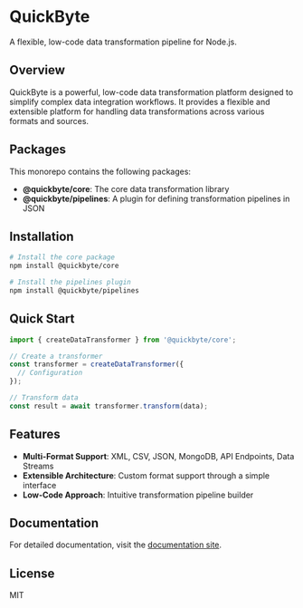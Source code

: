 # QuickByte

A flexible, low-code data transformation pipeline for Node.js.

## Overview

QuickByte is a powerful, low-code data transformation platform designed to simplify complex data integration workflows. It provides a flexible and extensible platform for handling data transformations across various formats and sources.

## Packages

This monorepo contains the following packages:

- **@quickbyte/core**: The core data transformation library
- **@quickbyte/pipelines**: A plugin for defining transformation pipelines in JSON

## Installation

```bash
# Install the core package
npm install @quickbyte/core

# Install the pipelines plugin
npm install @quickbyte/pipelines
```

## Quick Start

```typescript
import { createDataTransformer } from '@quickbyte/core';

// Create a transformer
const transformer = createDataTransformer({
  // Configuration
});

// Transform data
const result = await transformer.transform(data);
```

## Features

- **Multi-Format Support**: XML, CSV, JSON, MongoDB, API Endpoints, Data Streams
- **Extensible Architecture**: Custom format support through a simple interface
- **Low-Code Approach**: Intuitive transformation pipeline builder

## Documentation

For detailed documentation, visit the [documentation site](https://quickbyte.readthedocs.io/).

## License

MIT 